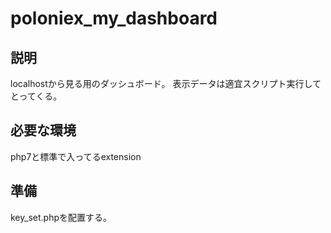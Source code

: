 poloniex_my_dashboard
====

## 説明
localhostから見る用のダッシュボード。
表示データは適宜スクリプト実行してとってくる。

## 必要な環境
php7と標準で入ってるextension

## 準備
key_set.phpを配置する。
